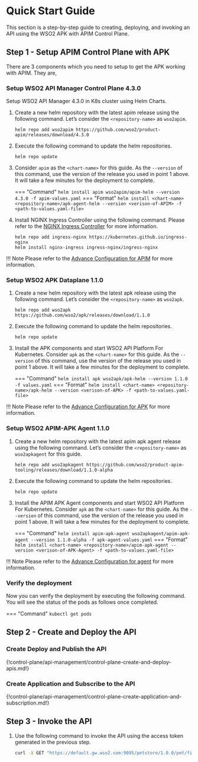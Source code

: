# Quick Start Guide
This section is a step-by-step guide to creating, deploying, and invoking an API using the WSO2 APK with APIM Control Plane.

## Step 1 - Setup APIM Control Plane with APK

There are 3 components which you need to setup to get the APK working with APIM. They are,

### Setup WSO2 API Manager Control Plane 4.3.0

Setup WSO2 API Manager 4.3.0 in K8s cluster using Helm Charts.

1. Create a new helm repository with the latest apim release using the following command. Let’s consider the ```<repository-name>``` as ```wso2apim```.

    ```console
    helm repo add wso2apim https://github.com/wso2/product-apim/releases/download/4.3.0
    ```

2. Execute the following command to update the helm repositories.

    ```console
    helm repo update
    ```

3. Consider ```apim``` as the ```<chart-name>``` for this guide. As the ```--version``` of this command, use the version of the release you used in point 1 above. It will take a few minutes for the deployment to complete.

    === "Command"
        ```
        helm install apim wso2apim/apim-helm --version 4.3.0 -f apim-values.yaml
        ```
    === "Format"
        ```
        helm install <chart-name> <repository-name>/apk-agent-helm --version <verison-of-APIM> -f <path-to-values.yaml-file>
        ```

4. Install NGINX Ingress Controller using the following command. Please refer to the [NGINX Ingress Controller](https://kubernetes.github.io/ingress-nginx/deploy/) for more information.

    ```console
    helm repo add ingress-nginx https://kubernetes.github.io/ingress-nginx
    helm install nginx-ingress ingress-nginx/ingress-nginx
    ```

!!! Note
    Please refer to the [Advance Configuration for APIM](../control-plane/apim-deploy.md) for more information.

### Setup WSO2 APK Dataplane 1.1.0

1. Create a new helm repository with the latest apk release using the following command. Let’s consider the ```<repository-name>``` as ```wso2apk```.

    ```console
    helm repo add wso2apk https://github.com/wso2/apk/releases/download/1.1.0
    ```

2. Execute the following command to update the helm repositories.

    ```console
    helm repo update
    ```
   
3. Install the APK components and start WSO2 API Platform For Kubernetes. Consider ```apk``` as the ```<chart-name>``` for this guide. As the ```--version``` of this command, use the version of the release you used in point 1 above. It will take a few minutes for the deployment to complete.

    === "Command"
        ```
         helm install apk wso2apk/apk-helm --version 1.1.0 -f values.yaml
        ``` 
    === "Format"
        ```
        helm install <chart-name> <repository-name>/apk-helm --version <verison-of-APK> -f <path-to-values.yaml-file>
        ```

!!! Note
    Please refer to the [Advance Configuration for APK](../control-plane/apk-deploy.md) for more information.


### Setup WSO2 APIM-APK Agent 1.1.0

1. Create a new helm repository with the latest apim apk agent release using the following command. Let’s consider the ```<repository-name>``` as ```wso2apkagent``` for this guide.

    ```console
    helm repo add wso2apkagent https://github.com/wso2/product-apim-tooling/releases/download/1.1.0-alpha
    ```

2. Execute the following command to update the helm repositories.

    ```console
    helm repo update
    ```

3. Install the APIM APK Agent components and start WSO2 API Platform For Kubernetes. Consider ```apk``` as the ```<chart-name>``` for this guide. As the ```--version``` of this command, use the version of the release you used in point 1 above. It will take a few minutes for the deployment to complete.

    === "Command"
        ```
        helm install apim-apk-agent wso2apkagent/apim-apk-agent --version 1.1.0-alpha -f apk-agent-values.yaml
        ```
    === "Format"
        ```
        helm install <chart-name> <repository-name>/apim-apk-agent --version <verison-of-APK-Agent> -f <path-to-values.yaml-file>
        ```

!!! Note
    Please refer to the [Advance Configuration for agent](../control-plane/apim-apk-agent-deploy.md) for more information.

### Verify the deployment

Now you can verify the deployment by executing the following command. You will see the status of the pods as follows once completed.

=== "Command"
    ```
    kubectl get pods
    ```

## Step 2 - Create and Deploy the API

### Create Deploy and Publish the API

{!control-plane/api-management/control-plane-create-and-deploy-apis.md!}

### Create Application and Subscribe to the API

{!control-plane/api-management/control-plane-create-application-and-subscription.md!}

## Step 3 - Invoke the API

1. Use the following command to invoke the API using the access token generated in the previous step.

    ```bash
    curl -X GET "https://default.gw.wso2.com:9095/petstore/1.0.0/pet/findByStatus?status=available" -H "Authorization: Bearer <access-token>"
    ```